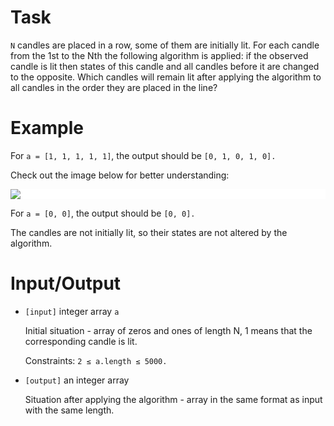 # Task
 `N` candles are placed in a row, some of them are initially lit. For each candle from the 1st to the Nth the following algorithm is applied: if the observed candle is lit then states of this candle and all candles before it are changed to the opposite. Which candles will remain lit after applying the algorithm to all candles in the order they are placed in the line?

# Example

 For `a = [1, 1, 1, 1, 1]`, the output should be `[0, 1, 0, 1, 0].`

 Check out the image below for better understanding:
 
 <div style="background-color: white">

 ![](https://codefightsuserpics.s3.amazonaws.com/tasks/switchLights/img/example.png?_tm=1484040239470)
 
 </div>
 
 For `a = [0, 0]`, the output should be `[0, 0].`

 The candles are not initially lit, so their states are not altered by the algorithm.

# Input/Output

 - `[input]` integer array `a`

     Initial situation - array of zeros and ones of length N, 1 means that the corresponding candle is lit.

    Constraints: `2 ≤ a.length ≤ 5000.`

 - `[output]` an integer array

    Situation after applying the algorithm - array in the same format as input with the same length.